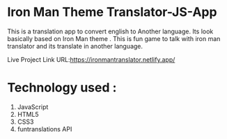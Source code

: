 # Iron Man Theme Translator-JS-App
This is a translation app to convert english to Another language. Its look basically based on Iron Man theme . This is fun game to talk with iron man translator and its translate in another language.

Live Project Link URL:https://ironmantranslator.netlify.app/

# Technology used :
1. JavaScript
1. HTML5
1. CSS3
1. funtranslations API
